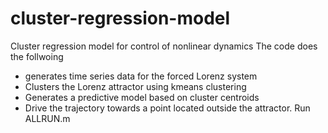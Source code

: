 # cluster-regression-model
Cluster regression model for control of nonlinear dynamics
The code does the follwoing
- generates time series data for the forced Lorenz system
- Clusters the Lorenz attractor using kmeans clustering
- Generates a predictive model based on cluster centroids
- Drive the trajectory towards a point located outside the attractor.
Run ALLRUN.m 
